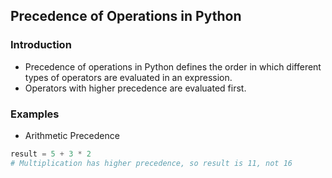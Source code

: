Precedence of Operations in Python
----------------------------------
### Introduction
* Precedence of operations in Python defines the order in which different types of operators are evaluated in an expression. 
* Operators with higher precedence are evaluated first.

### Examples
* Arithmetic Precedence
```py
result = 5 + 3 * 2
# Multiplication has higher precedence, so result is 11, not 16
```